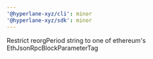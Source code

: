 ```yaml
---
'@hyperlane-xyz/cli': minor
'@hyperlane-xyz/sdk': minor
---
```


Restrict reorgPeriod string to one of ethereum's EthJsonRpcBlockParameterTag
